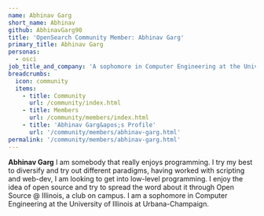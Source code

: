 ```yaml
---
name: Abhinav Garg
short_name: Abhinav
github: AbhinavGarg90
title: 'OpenSearch Community Member: Abhinav Garg'
primary_title: Abhinav Garg
personas:
  - osci
job_title_and_company: 'A sophomore in Computer Engineering at the University of Illinois at Urbana-Champaign'
breadcrumbs:
  icon: community
  items:
    - title: Community
      url: /community/index.html
    - title: Members
      url: /community/members/index.html
    - title: 'Abhinav Garg&apos;s Profile'
      url: '/community/members/abhinav-garg.html'
permalink: '/community/members/abhinav-garg.html'
---
```


**Abhinav Garg** I am somebody that really enjoys programming. I try my best to diversify and try out different paradigms, having worked with scripting and web-dev, I am looking to get into low-level programming. I enjoy the idea of open source and try to spread the word about it through Open Source @ Illinois, a club on campus. I am a sophomore in Computer Engineering at the University of Illinois at Urbana-Champaign. 
